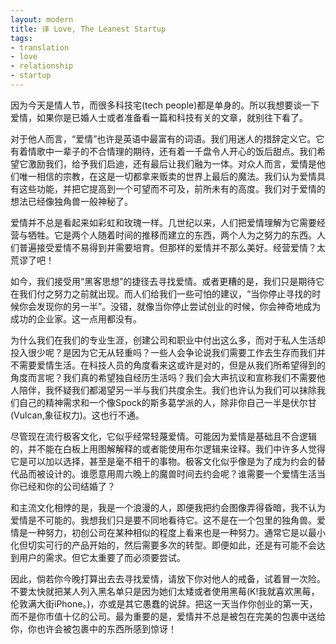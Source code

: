 ```yaml
---
layout: modern
title: 译 Love, The Leanest Startup
tags:
- translation
- love
- relationship
- startup
---
```


因为今天是情人节，而很多科技宅(tech people)都是单身的。所以我想要谈一下爱情，如果你是已婚人士或者准备看一篇和科技有关的文章，就别往下看了。

对于他人而言，“爱情”也许是英语中最富有的词语。我们用迷人的措辞定义它。它有着情歌中一辈子的不合情理的期待，还有着一千盘令人开心的饭后甜点。我们希望它激励我们，给予我们启迪，还有最后让我们融为一体。对众人而言，爱情是他们唯一相信的宗教，在这是一切都拿来贩卖的世界上最后的魔法。我们认为爱情具有这些功能，并把它提高到一个可望而不可及，前所未有的高度。我们对于爱情的想法已经像独角兽一般神秘了。

爱情并不总是看起来如彩虹和玫瑰一样。几世纪以来，人们把爱情理解为它需要经营与牺牲。它是两个人随着时间的推移而建立的东西，两个人为之努力的东西。人们普遍接受爱情不易得到并需要培育。但那样的爱情并不那么美好。经营爱情？太荒谬了吧！

如今，我们接受用“黑客思想”的捷径去寻找爱情。或者更糟的是，我们只是期待它在我们付之努力之前就出现。而人们给我们一些可怕的建议，“当你停止寻找的时候你会发现你的另一半”。没错，就像当你停止尝试创业的时候，你会神奇地成为成功的企业家。这一点用都没有。

为什么我们在我们的专业生涯，创建公司和职业中付出这么多，而对于私人生活却投入很少呢？是因为它无从轻重吗？一些人会争论说我们需要工作去生存而我们并不需要爱情生活。在科技人员的角度看来这或许是对的，但是从我们所希望得到的角度而言呢？我们真的希望独自经历生活吗？我们会大声抗议和宣称我们不需要他人陪伴，我怀疑我们都渴望另一半与我们共度余生。我们也许认为我们可以抹除我们自己的精神需求和一个像Spock的斯多葛学派的人，除非你自己一半是伏尔甘(Vulcan,象征权力)。这也行不通。

尽管现在流行极客文化，它似乎经常轻蔑爱情。可能因为爱情是基础且不合逻辑的，并不能在白板上用图解解释的或者能使用布尔逻辑来诠释。我们中许多人觉得它是可以加以选择，甚至是毫不相干的事物。极客文化似乎像是为了成为约会的替代品而被设计的。谁愿意用周六晚上的魔兽时间去约会呢？谁需要一个爱情生活当你已经和你的公司结婚了？

和主流文化相悖的是，我是一个浪漫的人，即便我把约会图像弄得昏暗，我不认为爱情是不可能的。我想我们只是要不同地看待它。这不是在一个包里的独角兽。爱情是一种努力，初创公司在某种相似的程度上看来也是一种努力。通常它是以最小化但切实可行的产品开始的，然后需要多次的转型。即便如此，还是有可能不会达到用户的需求。但它太重要了而必须要尝试。

因此，倘若你今晚打算出去去寻找爱情，请放下你对他人的戒备，试着冒一次险。不要太快就把某人列入黑名单只是因为她们太矮或者使用黑莓(K!我就喜欢黑莓，伦敦满大街iPhone。)，亦或是其它愚蠢的说辞。把这一天当作你创业的第一天，而不是你市值十亿的公司。最为重要的是，爱情并不总是被包在完美的包裹中送给你，你也许会被包裹中的东西所感到惊讶！